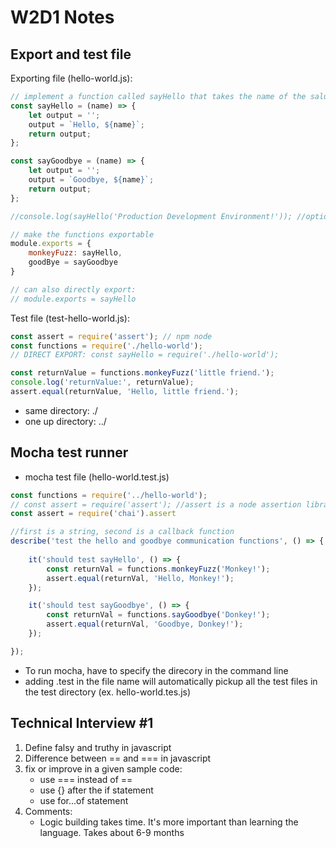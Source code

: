 # W2D1 Notes

## Export and test file

Exporting file (hello-world.js):
```javascript
// implement a function called sayHello that takes the name of the saluted and returns 
const sayHello = (name) => {
    let output = '';
    output = `Hello, ${name}`;
    return output;
};

const sayGoodbye = (name) => {
    let output = '';
    output = `Goodbye, ${name}`;
    return output;
};

//console.log(sayHello('Production Development Environment!')); //optional 

// make the functions exportable
module.exports = {
    monkeyFuzz: sayHello,
    goodBye = sayGoodbye
}

// can also directly export: 
// module.exports = sayHello 
```

Test file (test-hello-world.js): 
```javascript
const assert = require('assert'); // npm node
const functions = require('./hello-world');
// DIRECT EXPORT: const sayHello = require('./hello-world'); 

const returnValue = functions.monkeyFuzz('little friend.');
console.log('returnValue:', returnValue);
assert.equal(returnValue, 'Hello, little friend.');
```
- same directory: ./
- one up directory: ../

## Mocha test runner

- mocha test file (hello-world.test.js)
```javascript
const functions = require('../hello-world');
// const assert = require('assert'); //assert is a node assertion library. If we use Chai, we need to require chai assertion library
const assert = require('chai').assert 

//first is a string, second is a callback function
describe('test the hello and goodbye communication functions', () => { 
    
    it('should test sayHello', () => {
        const returnVal = functions.monkeyFuzz('Monkey!');
        assert.equal(returnVal, 'Hello, Monkey!');
    });

    it('should test sayGoodbye', () => {
        const returnVal = functions.sayGoodbye('Donkey!');
        assert.equal(returnVal, 'Goodbye, Donkey!');
    });

});
```
- To run mocha, have to specify the direcory in the command line
- adding .test in the file name will automatically pickup all the test files in the test directory (ex. hello-world.tes.js)

## Technical Interview #1
1. Define falsy and truthy in javascript
2. Difference between == and === in javascript
3. fix or improve in a given sample code: 
    - use === instead of ==
    - use {} after the if statement
    - use for...of statement
4. Comments:
    - Logic building takes time. It's more important than learning the language. Takes about 6-9 months 
